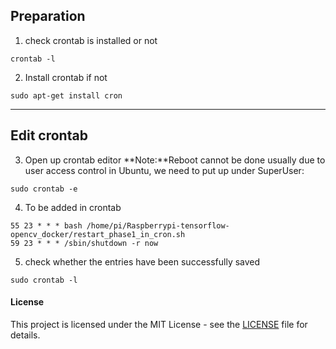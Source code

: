 

## Preparation
1. check crontab is installed or not
```
crontab -l
```
2. Install crontab if not
```
sudo apt-get install cron
```

---
## Edit crontab
3. Open up crontab editor
**Note:**Reboot cannot be done usually due to user access control in Ubuntu, we need to put up under SuperUser:
```
sudo crontab -e
```

4. To be added in crontab
```
55 23 * * * bash /home/pi/Raspberrypi-tensorflow-opencv_docker/restart_phase1_in_cron.sh
59 23 * * * /sbin/shutdown -r now
```

5. check whether the entries have been successfully saved
```
sudo crontab -l
```

#### License

This project is licensed under the MIT License - see the [LICENSE](LICENSE) file for details.
